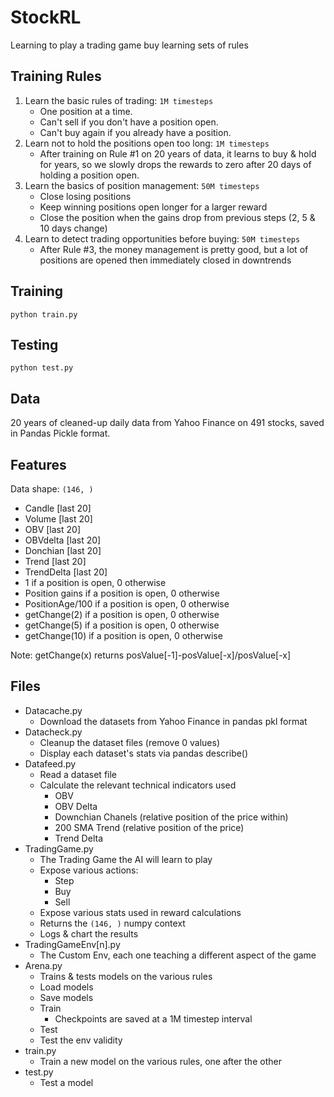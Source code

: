 # StockRL

Learning to play a trading game buy learning sets of rules

## Training Rules

1. Learn the basic rules of trading: `1M timesteps`
   - One position at a time.
   - Can't sell if you don't have a position open.
   - Can't buy again if you already have a position.
2. Learn not to hold the positions open too long: `1M timesteps`
   - After training on Rule #1 on 20 years of data, it learns to buy & hold for years, so we slowly drops the rewards to zero after 20 days of holding a position open.
3. Learn the basics of position management: `50M timesteps`
   - Close losing positions
   - Keep winning positions open longer for a larger reward
   - Close the position when the gains drop from previous steps (2, 5 & 10 days change)
4. Learn to detect trading opportunities before buying: `50M timesteps`
   - After Rule #3, the money management is pretty good, but a lot of positions are opened then immediately closed in downtrends

## Training

    python train.py

## Testing

    python test.py

## Data

20 years of cleaned-up daily data from Yahoo Finance on 491 stocks, saved in Pandas Pickle format.

## Features

Data shape: `(146, )`

- Candle [last 20]
- Volume [last 20]
- OBV [last 20]
- OBVdelta [last 20]
- Donchian [last 20]
- Trend [last 20]
- TrendDelta [last 20]
- 1 if a position is open, 0 otherwise
- Position gains if a position is open, 0 otherwise
- PositionAge/100 if a position is open, 0 otherwise
- getChange(2) if a position is open, 0 otherwise
- getChange(5) if a position is open, 0 otherwise
- getChange(10) if a position is open, 0 otherwise

Note: getChange(x) returns posValue[-1]-posValue[-x]/posValue[-x]

## Files

- Datacache.py
  - Download the datasets from Yahoo Finance in pandas pkl format
- Datacheck.py
  - Cleanup the dataset files (remove 0 values)
  - Display each dataset's stats via pandas describe()
- Datafeed.py
  - Read a dataset file
  - Calculate the relevant technical indicators used
    - OBV
    - OBV Delta
    - Downchian Chanels (relative position of the price within)
    - 200 SMA Trend (relative position of the price)
    - Trend Delta
- TradingGame.py
  - The Trading Game the AI will learn to play
  - Expose various actions:
    - Step
    - Buy
    - Sell
  - Expose various stats used in reward calculations
  - Returns the `(146, )` numpy context
  - Logs & chart the results
- TradingGameEnv[n].py
  - The Custom Env, each one teaching a different aspect of the game
- Arena.py
  - Trains & tests models on the various rules
  - Load models
  - Save models
  - Train
    - Checkpoints are saved at a 1M timestep interval
  - Test
  - Test the env validity
- train.py
  - Train a new model on the various rules, one after the other
- test.py
  - Test a model